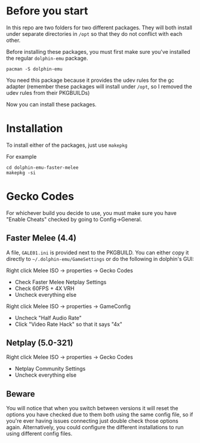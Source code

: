 # Before you start

In this repo are two folders for two different packages. They will both install under separate directories in `/opt` so that they do not conflict with each other.

Before installing these packages, you must first make sure you've installed the regular `dolphin-emu` package.

`pacman -S dolphin-emu`

You need this package because it provides the udev rules for the gc adapter (remember these packages will install under `/opt`, so I removed the udev rules from their PKGBUILDs)

Now you can install these packages.

# Installation

To install either of the packages, just use `makepkg`

For example

    cd dolphin-emu-faster-melee
    makepkg -si

# Gecko Codes

For whichever build you decide to use, you must make sure you have "Enable Cheats" checked by going to Config->General.

## Faster Melee (4.4)

A file, `GALE01.ini` is provided next to the PKGBUILD. You can either copy it directly to `~/.dolphin-emu/GameSettings` or do the following in dolphin's GUI:

Right click Melee ISO -> properties -> Gecko Codes

* Check Faster Melee Netplay Settings
* Check 60FPS + 4X VRH
* Uncheck everything else

Right click Melee ISO -> properties -> GameConfig

* Uncheck "Half Audio Rate"
* Click "Video Rate Hack" so that it says "4x"

## Netplay (5.0-321)

Right click Melee ISO -> properties -> Gecko Codes

* Netplay Community Settings
* Uncheck everything else

## Beware

You will notice that when you switch between versions it will reset the options you have checked due to them both using the same config file, so if you're ever having issues connecting just double check those options again. Alternatively, you could configure the different installations to run using different config files.
